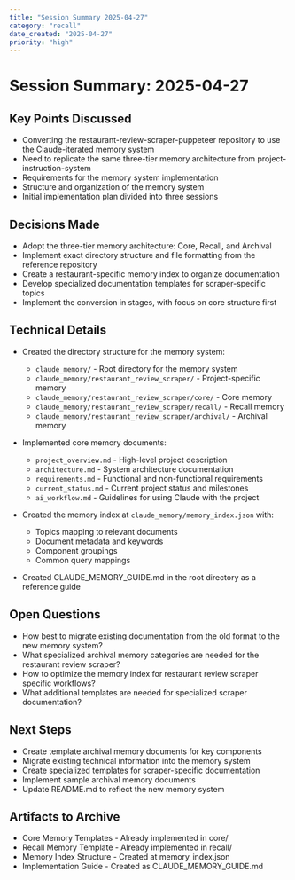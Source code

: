 ```yaml
---
title: "Session Summary 2025-04-27"
category: "recall"
date_created: "2025-04-27"
priority: "high"
---
```


# Session Summary: 2025-04-27

## Key Points Discussed

- Converting the restaurant-review-scraper-puppeteer repository to use the Claude-iterated memory system
- Need to replicate the same three-tier memory architecture from project-instruction-system
- Requirements for the memory system implementation
- Structure and organization of the memory system
- Initial implementation plan divided into three sessions

## Decisions Made

- Adopt the three-tier memory architecture: Core, Recall, and Archival
- Implement exact directory structure and file formatting from the reference repository
- Create a restaurant-specific memory index to organize documentation
- Develop specialized documentation templates for scraper-specific topics
- Implement the conversion in stages, with focus on core structure first

## Technical Details

- Created the directory structure for the memory system:
  - `claude_memory/` - Root directory for the memory system
  - `claude_memory/restaurant_review_scraper/` - Project-specific memory
  - `claude_memory/restaurant_review_scraper/core/` - Core memory
  - `claude_memory/restaurant_review_scraper/recall/` - Recall memory
  - `claude_memory/restaurant_review_scraper/archival/` - Archival memory

- Implemented core memory documents:
  - `project_overview.md` - High-level project description
  - `architecture.md` - System architecture documentation
  - `requirements.md` - Functional and non-functional requirements
  - `current_status.md` - Current project status and milestones
  - `ai_workflow.md` - Guidelines for using Claude with the project

- Created the memory index at `claude_memory/memory_index.json` with:
  - Topics mapping to relevant documents
  - Document metadata and keywords
  - Component groupings
  - Common query mappings

- Created CLAUDE_MEMORY_GUIDE.md in the root directory as a reference guide

## Open Questions

- How best to migrate existing documentation from the old format to the new memory system?
- What specialized archival memory categories are needed for the restaurant review scraper?
- How to optimize the memory index for restaurant review scraper specific workflows?
- What additional templates are needed for specialized scraper documentation?

## Next Steps

- Create template archival memory documents for key components
- Migrate existing technical information into the memory system
- Create specialized templates for scraper-specific documentation
- Implement sample archival memory documents
- Update README.md to reflect the new memory system

## Artifacts to Archive

- Core Memory Templates - Already implemented in core/
- Recall Memory Template - Already implemented in recall/
- Memory Index Structure - Created at memory_index.json
- Implementation Guide - Created as CLAUDE_MEMORY_GUIDE.md

